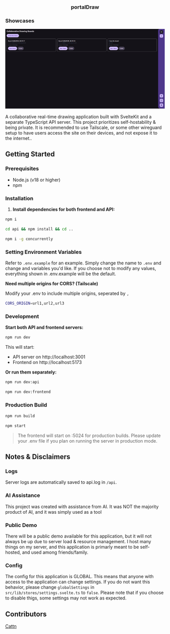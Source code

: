 <h3 align="center">
    <strong>portalDraw</strong>
</h3>

### Showcases

<p align="center">
    <img src="https://github.com/Cattn/portalDraw/blob/main/static/showcase.png?raw=true">
</p>

A collaborative real-time drawing application built with SvelteKit and a separate TypeScript API server. This project prioritizes self-hostability & being private. It is recommended to use Tailscale, or some other wireguard setup to have users access the site on their devices, and not expose it to the internet..


## Getting Started

### Prerequisites

- Node.js (v18 or higher)
- npm

### Installation

1. **Install dependencies for both frontend and API:**
 
```bash
npm i
```

```bash
cd api && npm install && cd ..
```

```bash
npm i -g concurrently
```

### Setting Environment Variables

Refer to ``.env.example`` for an example. Simply change the name to ``.env`` and change and variables you'd like. If you choose not to modify any values, everything shown in .env.example will be the default.

**Need multiple origins for CORS? (Tailscale)**

Modify your .env to include multiple origins, seperated by ``,``
```bash
CORS_ORIGIN=url1,url2,url3
```

### Development

**Start both API and frontend servers:**

```bash
npm run dev
```

This will start:
- API server on http://localhost:3001
- Frontend on http://localhost:5173

**Or run them separately:**

```bash
npm run dev:api
```
```bash
npm run dev:frontend
```

### Production Build

```bash
npm run build
```
```bash
npm start
```

> The frontend will start on :5024 for production builds. Please update your .env file if you plan on running the server in production mode.

## Notes & Disclaimers

### Logs
Server logs are automatically saved to api.log in ``/api``.

### AI Assistance
This project was created with assistance from AI. It was NOT the majority product of AI, and it was simply used as a tool

### Public Demo
There will be a public demo available for this application, but it will not always be up due to server load & resource management. I host many things on my server, and this application is primarly meant to be self-hosted, and used among friends/family.

### Config
The config for this application is GLOBAL. This means that anyone with access to the application can change settings. If you do not want this behavior, please change ``globalSettings`` in ``src/lib/stores/settings.svelte.ts`` to ``false``. Please note that if you choose to disable thigs, some settings may not work as expected.

## Contributors
[Cattn](https://github.com/cattn)